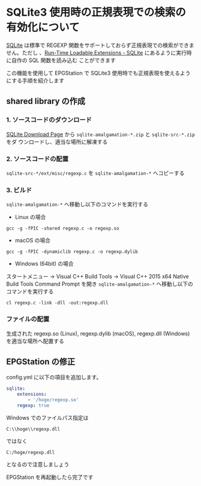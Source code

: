 # SQLite3 使用時の正規表現での検索の有効化について

[SQLite](https://www.sqlite.org/) は標準で REGEXP 関数をサポートしておらず正規表現での検索ができません。ただし
、[Run-Time Loadable Extensions - SQLite](https://sqlite.org/loadext.html) にあるように実行時に自作の SQL 関数を読み込む
ことができます

この機能を使用して EPGStation で SQLite3 使用時でも正規表現を使えるようにする手順を紹介します

## shared library の作成

### 1. ソースコードのダウンロード

[SQLite Download Page](https://www.sqlite.org/download.html) から `sqlite-amalgamation-*.zip` と `sqlite-src-*.zip` をダ
ウンロードし、適当な場所に解凍する

### 2. ソースコードの配置

`sqlite-src-*/ext/misc/regexp.c` を `sqlite-amalgamation-*` へコピーする

### 3. ビルド

`sqlite-amalgamation-*` へ移動し以下のコマンドを実行する

-   Linux の場合

```
gcc -g -fPIC -shared regexp.c -o regexp.so
```

-   macOS の場合

```
gcc -g -fPIC -dynamiclib regexp.c -o regexp.dylib
```

-   Windows (64bit) の場合

スタートメニュー -> Visual C++ Build Tools -> Visual C++ 2015 x64 Native Build Tools Command Prompt を開き
`sqlite-amalgamation-*` へ移動し以下のコマンドを実行する

```
cl regexp.c -link -dll -out:regexp.dll
```

### ファイルの配置

生成された regexp.so (Linux), regexp.dylib (macOS), regexp.dll (Windows) を適当な場所へ配置する

## EPGStation の修正

config.yml に以下の項目を追加します。

```yaml
sqlite:
    extensions:
        - '/hoge/regexp.so'
    regexp: true
```

Windows でのファイルパス指定は

```
C:\\hoge\\regexp.dll
```

ではなく

```
C:/hoge/regexp.dll
```

となるので注意しましょう

EPGStation を再起動したら完了です
